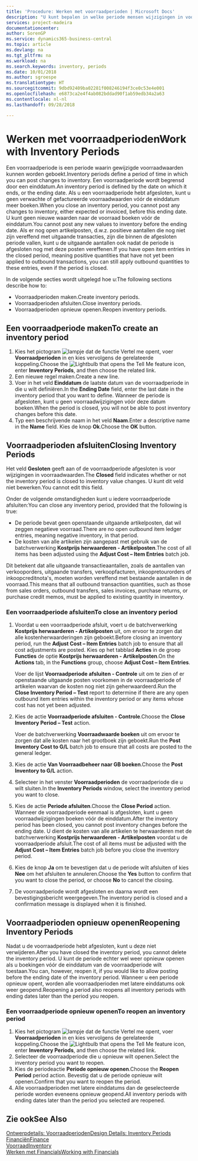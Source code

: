 ```yaml
---
title: 'Procedure: Werken met voorraadperioden | Microsoft Docs'
description: "U kunt bepalen in welke periode mensen wijzigingen in voorraad kunnen boeken door voorraadperioden te definiëren."
services: project-madeira
documentationcenter: 
author: SorenGP
ms.service: dynamics365-business-central
ms.topic: article
ms.devlang: na
ms.tgt_pltfrm: na
ms.workload: na
ms.search.keywords: inventory, periods
ms.date: 10/01/2018
ms.author: sgroespe
ms.translationtype: HT
ms.sourcegitcommit: 9dbd92409ba02281f008246194f3ce0c53e4e001
ms.openlocfilehash: e6873ca2e4f4ab082bddad90f1ab59edb34a2a63
ms.contentlocale: nl-nl
ms.lasthandoff: 09/28/2018

---
```

# <a name="work-with-inventory-periods"></a><span data-ttu-id="c24fa-103">Werken met voorraadperioden</span><span class="sxs-lookup"><span data-stu-id="c24fa-103">Work with Inventory Periods</span></span>
<span data-ttu-id="c24fa-104">Een voorraadperiode is een periode waarin gewijzigde voorraadwaarden kunnen worden geboekt.</span><span class="sxs-lookup"><span data-stu-id="c24fa-104">Inventory periods define a period of time in which you can post changes to inventory.</span></span> <span data-ttu-id="c24fa-105">Een voorraadperiode wordt begrensd door een einddatum.</span><span class="sxs-lookup"><span data-stu-id="c24fa-105">An inventory period is defined by the date on which it ends, or the ending date.</span></span> <span data-ttu-id="c24fa-106">Als u een voorraadperiode hebt afgesloten, kunt u geen verwachte of gefactureerde voorraadwaarden vóór de einddatum meer boeken.</span><span class="sxs-lookup"><span data-stu-id="c24fa-106">When you close an inventory period, you cannot post any changes to inventory, either expected or invoiced, before this ending date.</span></span> <span data-ttu-id="c24fa-107">U kunt geen nieuwe waarden naar de voorraad boeken vóór de einddatum.</span><span class="sxs-lookup"><span data-stu-id="c24fa-107">You cannot post any new values to inventory before the ending date.</span></span> <span data-ttu-id="c24fa-108">Als er nog open artikelposten, d.w.z. positieve aantallen die nog niet zijn vereffend met uitgaande transacties, zijn die binnen de afgesloten periode vallen, kunt u de uitgaande aantallen ook nadat de periode is afgesloten nog met deze posten vereffenen.</span><span class="sxs-lookup"><span data-stu-id="c24fa-108">If you have open item entries in the closed period, meaning positive quantities that have not yet been applied to outbound transactions, you can still apply outbound quantities to these entries, even if the period is closed.</span></span>  

<span data-ttu-id="c24fa-109">In de volgende secties wordt uitgelegd hoe u:</span><span class="sxs-lookup"><span data-stu-id="c24fa-109">The following sections describe how to:</span></span>  

* <span data-ttu-id="c24fa-110">Voorraadperioden maken.</span><span class="sxs-lookup"><span data-stu-id="c24fa-110">Create inventory periods.</span></span>  
* <span data-ttu-id="c24fa-111">Voorraadperioden afsluiten.</span><span class="sxs-lookup"><span data-stu-id="c24fa-111">Close inventory periods.</span></span>  
* <span data-ttu-id="c24fa-112">Voorraadperioden opnieuw openen.</span><span class="sxs-lookup"><span data-stu-id="c24fa-112">Reopen inventory periods.</span></span>  

## <a name="to-create-an-inventory-period"></a><span data-ttu-id="c24fa-113">Een voorraadperiode maken</span><span class="sxs-lookup"><span data-stu-id="c24fa-113">To create an inventory period</span></span>  
1. <span data-ttu-id="c24fa-114">Kies het pictogram ![lampje dat de functie Vertel me opent](media/ui-search/search_small.png "Vertel me wat u wilt doen"), voer **Voorraadperioden** in en kies vervolgens de gerelateerde koppeling.</span><span class="sxs-lookup"><span data-stu-id="c24fa-114">Choose the ![Lightbulb that opens the Tell Me feature](media/ui-search/search_small.png "Tell me what you want to do") icon, enter **Inventory Periods**, and then choose the related link.</span></span>  
2. <span data-ttu-id="c24fa-115">Een nieuwe regel maken.</span><span class="sxs-lookup"><span data-stu-id="c24fa-115">Create a new line.</span></span>  
3. <span data-ttu-id="c24fa-116">Voer in het veld **Einddatum** de laatste datum van de voorraadperiode in die u wilt definiëren.</span><span class="sxs-lookup"><span data-stu-id="c24fa-116">In the **Ending Date** field, enter the last date in the inventory period that you want to define.</span></span> <span data-ttu-id="c24fa-117">Wanneer de periode is afgesloten, kunt u geen voorraadwijzigingen vóór deze datum boeken.</span><span class="sxs-lookup"><span data-stu-id="c24fa-117">When the period is closed, you will not be able to post inventory changes before this date.</span></span>  
4. <span data-ttu-id="c24fa-118">Typ een beschrijvende naam in het veld **Naam**.</span><span class="sxs-lookup"><span data-stu-id="c24fa-118">Enter a descriptive name in the **Name** field.</span></span> <span data-ttu-id="c24fa-119">Kies de knop **Ok**.</span><span class="sxs-lookup"><span data-stu-id="c24fa-119">Choose the **OK** button.</span></span>  

## <a name="closing-inventory-periods"></a><span data-ttu-id="c24fa-120">Voorraadperioden afsluiten</span><span class="sxs-lookup"><span data-stu-id="c24fa-120">Closing Inventory Periods</span></span>  
<span data-ttu-id="c24fa-121">Het veld **Gesloten** geeft aan of de voorraadperiode afgesloten is voor wijzigingen in voorraadwaarden.</span><span class="sxs-lookup"><span data-stu-id="c24fa-121">The **Closed** field indicates whether or not the inventory period is closed to inventory value changes.</span></span> <span data-ttu-id="c24fa-122">U kunt dit veld niet bewerken.</span><span class="sxs-lookup"><span data-stu-id="c24fa-122">You cannot edit this field.</span></span>  

<span data-ttu-id="c24fa-123">Onder de volgende omstandigheden kunt u iedere voorraadperiode afsluiten:</span><span class="sxs-lookup"><span data-stu-id="c24fa-123">You can close any inventory period, provided that the following is true:</span></span>  

* <span data-ttu-id="c24fa-124">De periode bevat geen openstaande uitgaande artikelposten, dat wil zeggen negatieve voorraad.</span><span class="sxs-lookup"><span data-stu-id="c24fa-124">There are no open outbound item ledger entries, meaning negative inventory, in that period.</span></span>  
* <span data-ttu-id="c24fa-125">De kosten van alle artikelen zijn aangepast met gebruik van de batchverwerking **Kostprijs herwaarderen - Artikelposten**.</span><span class="sxs-lookup"><span data-stu-id="c24fa-125">The cost of all items has been adjusted using the **Adjust Cost – Item Entries** batch job.</span></span>  

<span data-ttu-id="c24fa-126">Dit betekent dat alle uitgaande transactieaantallen, zoals de aantallen van verkooporders, uitgaande transfers, verkoopfacturen, inkoopretourorders of inkoopcreditnota's, moeten worden vereffend met bestaande aantallen in de voorraad.</span><span class="sxs-lookup"><span data-stu-id="c24fa-126">This means that all outbound transaction quantities, such as those from sales orders, outbound transfers, sales invoices, purchase returns, or purchase credit memos, must be applied to existing quantity in inventory.</span></span>  

### <a name="to-close-an-inventory-period"></a><span data-ttu-id="c24fa-127">Een voorraadperiode afsluiten</span><span class="sxs-lookup"><span data-stu-id="c24fa-127">To close an inventory period</span></span>  
1. <span data-ttu-id="c24fa-128">Voordat u een voorraadperiode afsluit, voert u de batchverwerking **Kostprijs herwaarderen - Artikelposten** uit, om ervoor te zorgen dat alle kostenherwaarderingen zijn geboekt.</span><span class="sxs-lookup"><span data-stu-id="c24fa-128">Before closing an inventory period, run the **Adjust Cost – Item Entries** batch job to ensure that all cost adjustments are posted.</span></span> <span data-ttu-id="c24fa-129">Kies op het tabblad **Acties** in de groep **Functies** de optie **Kostprijs herwaarderen - Artikelposten**.</span><span class="sxs-lookup"><span data-stu-id="c24fa-129">On the **Actions** tab, in the **Functions** group, choose **Adjust Cost – Item Entries**.</span></span>  

     <span data-ttu-id="c24fa-130">Voer de lijst **Voorraadperiode afsluiten - Controle** uit om te zien of er openstaande uitgaande posten voorkomen in de voorraadperiode of artikelen waarvan de kosten nog niet zijn geherwaardeerd.</span><span class="sxs-lookup"><span data-stu-id="c24fa-130">Run the **Close Inventory Period – Test** report to determine if there are any open outbound item entries within the inventory period or any items whose cost has not yet been adjusted.</span></span>  
2. <span data-ttu-id="c24fa-131">Kies de actie **Voorraadperiode afsluiten - Controle**.</span><span class="sxs-lookup"><span data-stu-id="c24fa-131">Choose the **Close Inventory Period – Test** action.</span></span>  

     <span data-ttu-id="c24fa-132">Voer de batchverwerking **Voorraadwaarde boeken** uit om ervoor te zorgen dat alle kosten naar het grootboek zijn geboekt.</span><span class="sxs-lookup"><span data-stu-id="c24fa-132">Run the **Post Inventory Cost to G/L** batch job to ensure that all costs are posted to the general ledger.</span></span>  
3. <span data-ttu-id="c24fa-133">Kies de actie **Van Voorraadbeheer naar GB boeken**.</span><span class="sxs-lookup"><span data-stu-id="c24fa-133">Choose the **Post Inventory to G/L** action.</span></span>  
4. <span data-ttu-id="c24fa-134">Selecteer in het venster **Voorraadperioden** de voorraadperiode die u wilt sluiten.</span><span class="sxs-lookup"><span data-stu-id="c24fa-134">In the **Inventory Periods** window, select the inventory period you want to close.</span></span>  
5. <span data-ttu-id="c24fa-135">Kies de actie **Periode afsluiten**.</span><span class="sxs-lookup"><span data-stu-id="c24fa-135">Choose the **Close Period** action.</span></span> <span data-ttu-id="c24fa-136">Wanneer de voorraadperiode eenmaal is afgesloten, kunt u geen voorraadwijzigingen boeken vóór de einddatum.</span><span class="sxs-lookup"><span data-stu-id="c24fa-136">After the inventory period has been closed, you cannot post inventory changes before the ending date.</span></span> <span data-ttu-id="c24fa-137">U dient de kosten van alle artikelen te herwaarderen met de batchverwerking **Kostprijs herwaarderen - Artikelposten** voordat u de voorraadperiode afsluit.</span><span class="sxs-lookup"><span data-stu-id="c24fa-137">The cost of all items must be adjusted with the **Adjust Cost – Item Entries** batch job before you close the inventory period.</span></span>  
6. <span data-ttu-id="c24fa-138">Kies de knop **Ja** om te bevestigen dat u de periode wilt afsluiten of kies **Nee** om het afsluiten te annuleren.</span><span class="sxs-lookup"><span data-stu-id="c24fa-138">Choose the **Yes** button to confirm that you want to close the period, or choose **No** to cancel the closing.</span></span>  
7. <span data-ttu-id="c24fa-139">De voorraadperiode wordt afgesloten en daarna wordt een bevestigingsbericht weergegeven.</span><span class="sxs-lookup"><span data-stu-id="c24fa-139">The inventory period is closed and a confirmation message is displayed when it is finished.</span></span>  

## <a name="reopening-inventory-periods"></a><span data-ttu-id="c24fa-140">Voorraadperioden opnieuw openen</span><span class="sxs-lookup"><span data-stu-id="c24fa-140">Reopening Inventory Periods</span></span>  
<span data-ttu-id="c24fa-141">Nadat u de voorraadperiode hebt afgesloten, kunt u deze niet verwijderen.</span><span class="sxs-lookup"><span data-stu-id="c24fa-141">After you have closed the inventory period, you cannot delete the inventory period.</span></span> <span data-ttu-id="c24fa-142">U kunt de periode echter wel weer opnieuw openen als u boekingen vóór de einddatum van de voorraadperiode wilt toestaan.</span><span class="sxs-lookup"><span data-stu-id="c24fa-142">You can, however, reopen it, if you would like to allow posting before the ending date of the inventory period.</span></span> <span data-ttu-id="c24fa-143">Wanneer u een periode opnieuw opent, worden alle voorraadperioden met latere einddatums ook weer geopend.</span><span class="sxs-lookup"><span data-stu-id="c24fa-143">Reopening a period also reopens all inventory periods with ending dates later than the period you reopen.</span></span>  

### <a name="to-reopen-an-inventory-period"></a><span data-ttu-id="c24fa-144">Een voorraadperiode opnieuw openen</span><span class="sxs-lookup"><span data-stu-id="c24fa-144">To reopen an inventory period</span></span>  
1. <span data-ttu-id="c24fa-145">Kies het pictogram ![lampje dat de functie Vertel me opent](media/ui-search/search_small.png "Vertel me wat u wilt doen"), voer **Voorraadperioden** in en kies vervolgens de gerelateerde koppeling.</span><span class="sxs-lookup"><span data-stu-id="c24fa-145">Choose the ![Lightbulb that opens the Tell Me feature](media/ui-search/search_small.png "Tell me what you want to do") icon, enter **Inventory Periods**, and then choose the related link.</span></span>  
2. <span data-ttu-id="c24fa-146">Selecteer de voorraadperiode die u opnieuw wilt openen.</span><span class="sxs-lookup"><span data-stu-id="c24fa-146">Select the inventory period you want to reopen.</span></span>  
3. <span data-ttu-id="c24fa-147">Kies de periodeactie **Periode opnieuw openen**.</span><span class="sxs-lookup"><span data-stu-id="c24fa-147">Choose the **Reopen Period** period action.</span></span> <span data-ttu-id="c24fa-148">Bevestig dat u de periode opnieuw wilt openen.</span><span class="sxs-lookup"><span data-stu-id="c24fa-148">Confirm that you want to reopen the period.</span></span>  
4. <span data-ttu-id="c24fa-149">Alle voorraadperioden met latere einddatums dan de geselecteerde periode worden eveneens opnieuw geopend.</span><span class="sxs-lookup"><span data-stu-id="c24fa-149">All inventory periods with ending dates later than the period you selected are reopened.</span></span>  

## <a name="see-also"></a><span data-ttu-id="c24fa-150">Zie ook</span><span class="sxs-lookup"><span data-stu-id="c24fa-150">See Also</span></span>  
[<span data-ttu-id="c24fa-151">Ontwerpdetails: Voorraadperioden</span><span class="sxs-lookup"><span data-stu-id="c24fa-151">Design Details: Inventory Periods</span></span>](design-details-inventory-periods.md)  
[<span data-ttu-id="c24fa-152">Financiën</span><span class="sxs-lookup"><span data-stu-id="c24fa-152">Finance</span></span>](finance.md)  
[<span data-ttu-id="c24fa-153">Voorraad</span><span class="sxs-lookup"><span data-stu-id="c24fa-153">Inventory</span></span>](inventory-manage-inventory.md)  
[<span data-ttu-id="c24fa-154">Werken met Financials</span><span class="sxs-lookup"><span data-stu-id="c24fa-154">Working with Financials</span></span>](ui-work-product.md)

